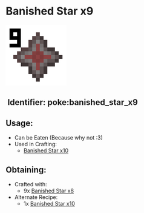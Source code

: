 # Banished Star x9

![](https://github.com/ItsMePok/PFE/blob/wikiAssets/wikiMain/banished_star_x9.png?raw=true)

## <img src="https://minecraft.wiki/images/Name_Tag_JE2_BE2.png?cbdc1" alt="" data-size="line"> Identifier: **poke:banished\_star\_x9** <a href="#identifier" id="identifier"></a>

## Usage:

* Can be Eaten (Because why not :3)
* Used in Crafting:
  * [Banished Star x10](https://pfewiki.gitbook.io/home/items/banished-stars/banished-star-x10)

## Obtaining:

* Crafted with:
  * 9x [Banished Star x8](https://pfewiki.gitbook.io/home/items/banished-stars/banished-star-x8)
* Alternate Recipe:
  * 1x [Banished Star x10](https://pfewiki.gitbook.io/home/items/banished-stars/banished-star-x10)
